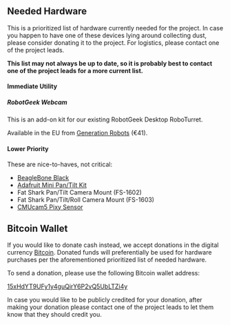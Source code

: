 Needed Hardware
---------------

This is a prioritized list of hardware currently needed for the project.
In case you happen to have one of these devices lying around collecting
dust, please consider donating it to the project. For logistics, please
contact one of the project leads.

**This list may not always be up to date, so it is probably best to contact
one of the project leads for a more current list.**

#### Immediate Utility

##### RobotGeek Webcam

This is an add-on kit for our existing RobotGeek Desktop RoboTurret.

Available in the EU from
[Generation Robots](http://www.generationrobots.com/en/402260-robotgeek-webcam-with-mounts.html)
(€41).

#### Lower Priority

These are nice-to-haves, not critical:

* [BeagleBone Black](http://beagleboard.org/black)
* [Adafruit Mini Pan/Tilt Kit](https://www.adafruit.com/products/1967)
* Fat Shark Pan/Tilt Camera Mount (FS-1602)
* Fat Shark Pan/Tilt/Roll Camera Mount (FS-1603)
* [CMUcam5 Pixy Sensor](http://www.cmucam.org/projects/cmucam5/wiki)

Bitcoin Wallet
--------------

If you would like to donate cash instead, we accept donations in the digital
currency [Bitcoin](http://bitcoin.org).
Donated funds will preferentially be used for hardware purchases per the
aforementioned prioritized list of needed hardware.

To send a donation, please use the following Bitcoin wallet address:

[15xHdYT9UFy1y4guQirY6P2vQ5UbLTZi4y](https://blockchain.info/address/15xHdYT9UFy1y4guQirY6P2vQ5UbLTZi4y)

In case you would like to be publicly credited for your donation, after
making your donation please contact one of the project leads to let them
know that they should credit you.
